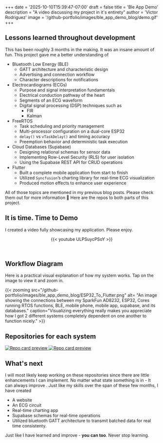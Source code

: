 +++
date = '2025-10-10T15:39:47-07:00'
draft = false
title = 'Ble App Demo'
description = "A video discussing my project in it's entirety"
author = 'Victor Rodriguez'
image = '/github-portfolio/images/ble_app_demo_blog/demo.gif'
+++

## <span class="jonquil-yellow-text"> Lessons learned throughout development </span>
This has been roughly 3 months in the making.
It was an insane amount of fun. This project gave me a better understanding of 
- Bluetooth Low Energy (BLE)
    - GATT architecture and characteristic design
    - Advertising and connection workflow
    - Character descriptions for notifications
- Electrocardiograms (ECGs)
    - Purpose and signal interpretation fundamentals
    - Electrical conduction pathway of the heart
    - Segments of an ECG waveform
    - Digital signal processing (DSP) techniques such as
        - FIR
        - Kalman
- FreeRTOS
    - Task scheduling and priority management
    - Multi-processor configuration on a dual-core ESP32
    - `delay()` vs `vTaskDelay()` and timing accuracy
    - Preemption behavior and deterministic task execution
- Cloud Databases (Supabase)
    - Designing relational schemas for sensor data 
    - Implementing Row-Level Security (RLS) for user isolation
    - Using the Supabase REST API for CRUD operations
- Flutter
    - Built a complete mobile application from start to finish
    - Utilized `Syncfusion`’s charting library for real-time ECG visualization
    - Produced motion effects to enhance user experience

All of those topics are mentioned in my previous blog posts. Please check them out for more information :sparkling_heart:
Here are the repos to both parts of this project.


## <span class="ecg-gold-highlight"> It is time. Time to Demo </span>
I created a video fully showcasing my application. Please enjoy.

<div style="text-align:center;">

{{< youtube ULPSuycPSoY >}}

</div>
</br>

## <span class="jonquil-yellow-highlight "> Workflow Diagram </span>
Here is a practical visual explanation of how my system works. Tap on the image to view it and zoom in.

{{<  zooming src="/github-portfolio/images/ble_app_demo_blog/ESP32_To_Flutter.png" alt= "An image showing the connections between my SparkFun AD8232, ESP32, Cores running RTOS functions, BLE, mobile phone, mobile app, supabase, and its databases." caption="Visualizing everything really makes you appreciate how I got 2 different systems completely dependent on one another to function nicely." >}}


## <span class="blue-green-text"> Repositories for each system </span>
<a class="github-card" href="https://github.com/Sudo-Victor-Victory/ESP32-ECG" target="_blank">
  <img src="https://github-readme-stats.vercel.app/api/pin/?username=Sudo-Victor-Victory&repo=ESP32-ECG&theme=default" alt="Repo card preview">
</a>

<a class="github-card" href="https://github.com/Sudo-Victor-Victory/BLE_Demo" target="_blank">
  <img src="https://github-readme-stats.vercel.app/api/pin/?username=Sudo-Victor-Victory&repo=BLE_Demo&theme=default" alt="Repo card preview">
</a>

## What's next
I will most likely keep working on these repositories since there are little enhancements I can implement. No matter what state something is in -  <span class="ecg-gold-highlight"> It can always improve </span>. Just like my skills over the span of these few months, I have created
- A website
- An ECG circuit
- Real-time charting app
- Supabase schemas for real-time operations
- Utilized bluetooth GATT architecture to transmit batched data for real time consistenty.

Just like I have learned and improve - **you can too**. Never stop learning.

